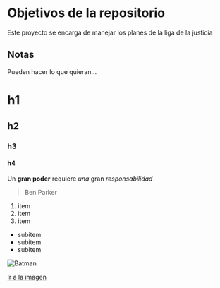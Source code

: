 # Objetivos de la repositorio

Este proyecto se encarga de manejar los planes de la liga de la justicia


## Notas
Pueden hacer lo que quieran...

# h1
## h2
### h3
#### h4

Un **gran poder** requiere _una_ gran *responsabilidad*
> Ben Parker

1. item
2. item
3. item
  * subitem
  * subitem
  * subitem

![Batman](https://depor.com/resizer/lqLNJBqgHHlheKBxXGouJuTUmq4=/580x330/smart/filters:format(jpeg):quality(75)/cloudfront-us-east-1.images.arcpublishing.com/elcomercio/XKJTNCDV5JBE5A4LC2FVKW7ZEA.jpeg)

[Ir a la imagen](https://depor.com/resizer/lqLNJBqgHHlheKBxXGouJuTUmq4=/580x330/smart/filters:format(jpeg):quality(75)/cloudfront-us-east-1.images.arcpublishing.com/elcomercio/XKJTNCDV5JBE5A4LC2FVKW7ZEA.jpeg)

